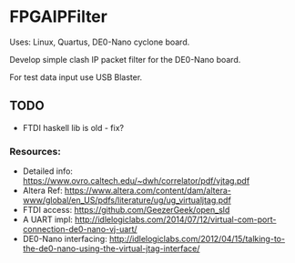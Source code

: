 # FPGAIPFilter

Uses: Linux, Quartus, DE0-Nano cyclone board.

Develop simple clash IP packet filter for the DE0-Nano board.

For test data input use USB Blaster.

## TODO
- FTDI haskell lib is old - fix?


### Resources:

- Detailed info: https://www.ovro.caltech.edu/~dwh/correlator/pdf/vjtag.pdf
- Altera Ref: https://www.altera.com/content/dam/altera-www/global/en_US/pdfs/literature/ug/ug_virtualjtag.pdf
- FTDI access: https://github.com/GeezerGeek/open_sld
- A UART impl: http://idlelogiclabs.com/2014/07/12/virtual-com-port-connection-de0-nano-vj-uart/
- DE0-Nano interfacing: http://idlelogiclabs.com/2012/04/15/talking-to-the-de0-nano-using-the-virtual-jtag-interface/
